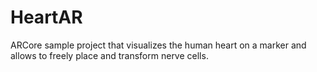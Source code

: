 # HeartAR
ARCore sample project that visualizes the human heart on a marker and allows to freely place and transform nerve cells.
